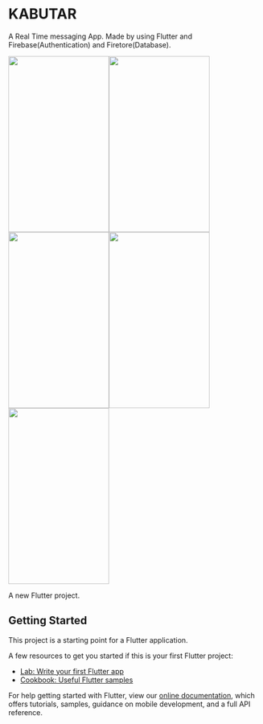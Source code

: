 # KABUTAR
A Real Time messaging App.
Made by using Flutter and Firebase(Authentication) and Firetore(Database).

<img src="https://user-images.githubusercontent.com/64586228/135329997-c5dc40c8-4e66-408a-a2f0-5dc170a9066e.png" width="200" height="350"><img src="https://user-images.githubusercontent.com/64586228/135329997-c5dc40c8-4e66-408a-a2f0-5dc170a9066e.png" width="200" height="350"><img src="https://user-images.githubusercontent.com/64586228/135330010-c1a1ac0a-d88e-4e0f-9cef-351f4108bd70.png" width="200" height="350"><img src="https://user-images.githubusercontent.com/64586228/135330022-f4b109e9-a8fc-4603-97d5-1853dd0d3d12.png" width="200" height="350"><img src="https://user-images.githubusercontent.com/64586228/135330026-52e56da2-3aaf-4187-9a2a-0b6c0099f15b.png" width="200" height="350">

A new Flutter project.

## Getting Started

This project is a starting point for a Flutter application.

A few resources to get you started if this is your first Flutter project:

- [Lab: Write your first Flutter app](https://flutter.dev/docs/get-started/codelab)
- [Cookbook: Useful Flutter samples](https://flutter.dev/docs/cookbook)

For help getting started with Flutter, view our
[online documentation](https://flutter.dev/docs), which offers tutorials,
samples, guidance on mobile development, and a full API reference.
